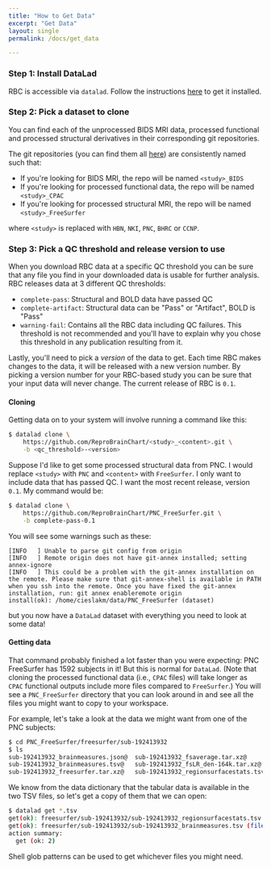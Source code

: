 ```yaml
---
title: "How to Get Data"
excerpt: "Get Data"
layout: single
permalink: /docs/get_data

---
```


### Step 1: Install DataLad

RBC is accessible via `datalad`. Follow the instructions [here](https://www.datalad.org/#install)
to get it installed.

### Step 2: Pick a dataset to clone

You can find each of the unprocessed BIDS MRI data, processed functional and processed structural
derivatives in their corresponding git repositories.

The git repositories (you can find them all
[here](https://github.com/orgs/ReproBrainChart/repositories)) are consistently named such that:

 * If you're looking for BIDS MRI, the repo will be named `<study>_BIDS`
 * If you're looking for processed functional data, the repo will be named `<study>_CPAC`
 * If you're looking for processed structural MRI, the repo will be named `<study>_FreeSurfer`

where `<study>` is replaced with `HBN`, `NKI`, `PNC`, `BHRC` or `CCNP`.


### Step 3: Pick a QC threshold and release version to use

When you download RBC data at a specific QC threshold you can be sure that
any file you find in your downloaded data is usable for further analysis.
RBC releases data at 3 different QC thresholds:

 * `complete-pass`: Structural and BOLD data have passed QC
 * `complete-artifact`: Structural data can be "Pass" or "Artifact", BOLD is "Pass"
 * `warning-fail`: Contains all the RBC data including QC failures. This threshold
  is not recommended and you'll have to explain why you chose this threshold in
  any publication resulting from it.

Lastly, you'll need to pick a _version_ of the data to get. Each time RBC makes
changes to the data, it will be released with a new version number. By picking
a version number for your RBC-based study you can be sure that your input data
will never change. The current release of RBC is `0.1`.


#### Cloning

Getting data on to your system will involve running a command like this:

```bash
$ datalad clone \
    https://github.com/ReproBrainChart/<study>_<content>.git \
    -b <qc_threshold>-<version>
```

Suppose I'd like to get some processed structural data from PNC. I would replace `<study>`
with `PNC` and `<content>` with `FreeSurfer`. I only want to include data that has passed
QC. I want the most recent release, version `0.1`. My command would be:

```bash
$ datalad clone \
    https://github.com/ReproBrainChart/PNC_FreeSurfer.git \
    -b complete-pass-0.1
```

You will see some warnings such as these:

```
[INFO   ] Unable to parse git config from origin
[INFO   ] Remote origin does not have git-annex installed; setting annex-ignore
[INFO   ] This could be a problem with the git-annex installation on the remote. Please make sure that git-annex-shell is available in PATH when you ssh into the remote. Once you have fixed the git-annex installation, run: git annex enableremote origin
install(ok): /home/cieslakm/data/PNC_FreeSurfer (dataset)
```

but you now have a `DataLad` dataset with everything you need to look at some data!

#### Getting data

That command probably finished a lot faster than you were expecting: PNC FreeSurfer has 1592
subjects in it! But this is normal for `DataLad`. (Note that cloning the processed functional data (i.e., `CPAC` files) will take longer as `CPAC` functional outputs include more files compared to `FreeSurfer`.) You will see a `PNC_FreeSurfer` directory
that you can look around in and see all the files you might want to copy to your workspace.

For example, let's take a look at the data we might want from one of the PNC subjects:

```bash
$ cd PNC_FreeSurfer/freesurfer/sub-192413932
$ ls
sub-192413932_brainmeasures.json@  sub-192413932_fsaverage.tar.xz@
sub-192413932_brainmeasures.tsv@   sub-192413932_fsLR_den-164k.tar.xz@
sub-192413932_freesurfer.tar.xz@   sub-192413932_regionsurfacestats.tsv@
```

We know from the data dictionary that the tabular data is available in the
two TSV files, so let's get a copy of them that we can open:

```bash
$ datalad get *.tsv
get(ok): freesurfer/sub-192413932/sub-192413932_regionsurfacestats.tsv (file) [from output-storage...]
get(ok): freesurfer/sub-192413932/sub-192413932_brainmeasures.tsv (file) [from output-storage...]
action summary:
  get (ok: 2)
```

Shell glob patterns can be used to get whichever files you might need.



